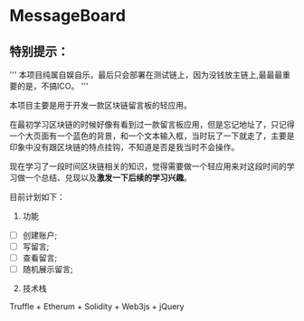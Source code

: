# MessageBoard

## 特别提示：
'''
本项目纯属自娱自乐，最后只会部署在测试链上，因为没钱放主链上,最最最重要的是，不搞ICO。
'''

本项目主要是用于开发一款区块链留言板的轻应用。

在最初学习区块链的时候好像有看到过一款留言板应用，但是忘记地址了，只记得一个大页面有一个蓝色的背景，和一个文本输入框，当时玩了一下就走了，主要是印象中没有跟区块链的特点挂钩，不知道是否是我当时不会操作。

现在学习了一段时间区块链相关的知识，觉得需要做一个轻应用来对这段时间的学习做一个总结、兑现以及**激发一下后续的学习兴趣**。

目前计划如下：

1. 功能
- [ ]  创建账户;
- [ ]  写留言;
- [ ]  查看留言;
- [ ]  随机展示留言;

2. 技术栈

Truffle + Etherum + Solidity + Web3js + jQuery


